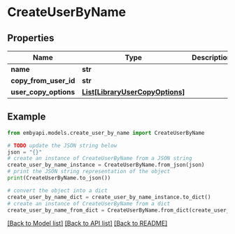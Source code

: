 # CreateUserByName


## Properties

Name | Type | Description | Notes
------------ | ------------- | ------------- | -------------
**name** | **str** |  | [optional] 
**copy_from_user_id** | **str** |  | [optional] 
**user_copy_options** | [**List[LibraryUserCopyOptions]**](LibraryUserCopyOptions.md) |  | [optional] 

## Example

```python
from embyapi.models.create_user_by_name import CreateUserByName

# TODO update the JSON string below
json = "{}"
# create an instance of CreateUserByName from a JSON string
create_user_by_name_instance = CreateUserByName.from_json(json)
# print the JSON string representation of the object
print(CreateUserByName.to_json())

# convert the object into a dict
create_user_by_name_dict = create_user_by_name_instance.to_dict()
# create an instance of CreateUserByName from a dict
create_user_by_name_from_dict = CreateUserByName.from_dict(create_user_by_name_dict)
```
[[Back to Model list]](../README.md#documentation-for-models) [[Back to API list]](../README.md#documentation-for-api-endpoints) [[Back to README]](../README.md)



